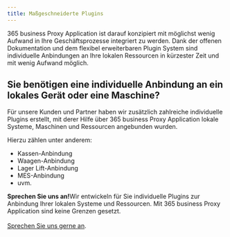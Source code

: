```yaml
---
title: Maßgeschneiderte Plugins
---
```


365 business Proxy Application ist darauf konzipiert mit möglichst wenig Aufwand in Ihre Geschäftsprozesse integriert zu werden. Dank der offenen Dokumentation und dem flexibel erweiterbaren Plugin System sind individuelle Anbindungen an Ihre lokalen Ressourcen in kürzester Zeit und mit wenig Aufwand möglich.

## Sie benötigen eine individuelle Anbindung an ein lokales Gerät oder eine Maschine?

Für unsere Kunden und Partner haben wir zusätzlich zahlreiche individuelle Plugins erstellt, mit derer Hilfe über 365 business Proxy Application lokale Systeme, Maschinen und Ressourcen angebunden wurden.

Hierzu zählen unter anderem:

 - Kassen-Anbindung
 - Waagen-Anbindung
 - Lager Lift-Anbindung
 - MES-Anbindung
 - uvm.

<div class="alert alert-notice">
    <i class="fa-light fa-hand-point-up fa-lg" style="--fa-secondary-color: #FF0000; --fa-primary-color: #111111; --fa-secondary-opacity: 0.7"></i> <strong>Sprechen Sie uns an!</strong>Wir entwickeln für Sie individuelle Plugins zur Anbindung Ihrer lokalen Systeme und Ressourcen. Mit 365 business Proxy Application sind keine Grenzen gesetzt.<br>
    <br>
    <a href="https://365businessdev.com/kontakt/" target="_blank">Sprechen Sie uns gerne an</a>.
</div>